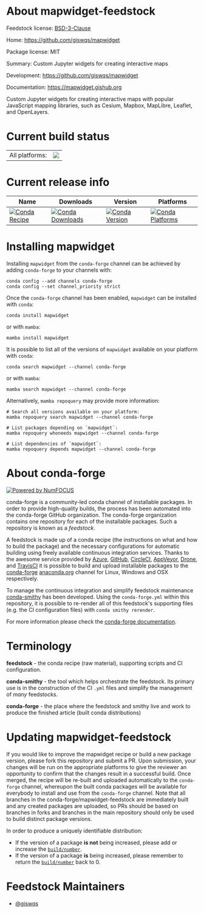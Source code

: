 About mapwidget-feedstock
=========================

Feedstock license: [BSD-3-Clause](https://github.com/conda-forge/mapwidget-feedstock/blob/main/LICENSE.txt)

Home: https://github.com/giswqs/mapwidget

Package license: MIT

Summary: Custom Jupyter widgets for creating interactive maps

Development: https://github.com/giswqs/mapwidget

Documentation: https://mapwidget.gishub.org

Custom Jupyter widgets for creating interactive maps with popular JavaScript mapping libraries, such as Cesium, Mapbox, MapLibre, Leaflet, and OpenLayers.

Current build status
====================


<table><tr><td>All platforms:</td>
    <td>
      <a href="https://dev.azure.com/conda-forge/feedstock-builds/_build/latest?definitionId=18917&branchName=main">
        <img src="https://dev.azure.com/conda-forge/feedstock-builds/_apis/build/status/mapwidget-feedstock?branchName=main">
      </a>
    </td>
  </tr>
</table>

Current release info
====================

| Name | Downloads | Version | Platforms |
| --- | --- | --- | --- |
| [![Conda Recipe](https://img.shields.io/badge/recipe-mapwidget-green.svg)](https://anaconda.org/conda-forge/mapwidget) | [![Conda Downloads](https://img.shields.io/conda/dn/conda-forge/mapwidget.svg)](https://anaconda.org/conda-forge/mapwidget) | [![Conda Version](https://img.shields.io/conda/vn/conda-forge/mapwidget.svg)](https://anaconda.org/conda-forge/mapwidget) | [![Conda Platforms](https://img.shields.io/conda/pn/conda-forge/mapwidget.svg)](https://anaconda.org/conda-forge/mapwidget) |

Installing mapwidget
====================

Installing `mapwidget` from the `conda-forge` channel can be achieved by adding `conda-forge` to your channels with:

```
conda config --add channels conda-forge
conda config --set channel_priority strict
```

Once the `conda-forge` channel has been enabled, `mapwidget` can be installed with `conda`:

```
conda install mapwidget
```

or with `mamba`:

```
mamba install mapwidget
```

It is possible to list all of the versions of `mapwidget` available on your platform with `conda`:

```
conda search mapwidget --channel conda-forge
```

or with `mamba`:

```
mamba search mapwidget --channel conda-forge
```

Alternatively, `mamba repoquery` may provide more information:

```
# Search all versions available on your platform:
mamba repoquery search mapwidget --channel conda-forge

# List packages depending on `mapwidget`:
mamba repoquery whoneeds mapwidget --channel conda-forge

# List dependencies of `mapwidget`:
mamba repoquery depends mapwidget --channel conda-forge
```


About conda-forge
=================

[![Powered by
NumFOCUS](https://img.shields.io/badge/powered%20by-NumFOCUS-orange.svg?style=flat&colorA=E1523D&colorB=007D8A)](https://numfocus.org)

conda-forge is a community-led conda channel of installable packages.
In order to provide high-quality builds, the process has been automated into the
conda-forge GitHub organization. The conda-forge organization contains one repository
for each of the installable packages. Such a repository is known as a *feedstock*.

A feedstock is made up of a conda recipe (the instructions on what and how to build
the package) and the necessary configurations for automatic building using freely
available continuous integration services. Thanks to the awesome service provided by
[Azure](https://azure.microsoft.com/en-us/services/devops/), [GitHub](https://github.com/),
[CircleCI](https://circleci.com/), [AppVeyor](https://www.appveyor.com/),
[Drone](https://cloud.drone.io/welcome), and [TravisCI](https://travis-ci.com/)
it is possible to build and upload installable packages to the
[conda-forge](https://anaconda.org/conda-forge) [anaconda.org](https://anaconda.org/)
channel for Linux, Windows and OSX respectively.

To manage the continuous integration and simplify feedstock maintenance
[conda-smithy](https://github.com/conda-forge/conda-smithy) has been developed.
Using the ``conda-forge.yml`` within this repository, it is possible to re-render all of
this feedstock's supporting files (e.g. the CI configuration files) with ``conda smithy rerender``.

For more information please check the [conda-forge documentation](https://conda-forge.org/docs/).

Terminology
===========

**feedstock** - the conda recipe (raw material), supporting scripts and CI configuration.

**conda-smithy** - the tool which helps orchestrate the feedstock.
                   Its primary use is in the construction of the CI ``.yml`` files
                   and simplify the management of *many* feedstocks.

**conda-forge** - the place where the feedstock and smithy live and work to
                  produce the finished article (built conda distributions)


Updating mapwidget-feedstock
============================

If you would like to improve the mapwidget recipe or build a new
package version, please fork this repository and submit a PR. Upon submission,
your changes will be run on the appropriate platforms to give the reviewer an
opportunity to confirm that the changes result in a successful build. Once
merged, the recipe will be re-built and uploaded automatically to the
`conda-forge` channel, whereupon the built conda packages will be available for
everybody to install and use from the `conda-forge` channel.
Note that all branches in the conda-forge/mapwidget-feedstock are
immediately built and any created packages are uploaded, so PRs should be based
on branches in forks and branches in the main repository should only be used to
build distinct package versions.

In order to produce a uniquely identifiable distribution:
 * If the version of a package **is not** being increased, please add or increase
   the [``build/number``](https://docs.conda.io/projects/conda-build/en/latest/resources/define-metadata.html#build-number-and-string).
 * If the version of a package **is** being increased, please remember to return
   the [``build/number``](https://docs.conda.io/projects/conda-build/en/latest/resources/define-metadata.html#build-number-and-string)
   back to 0.

Feedstock Maintainers
=====================

* [@giswqs](https://github.com/giswqs/)


